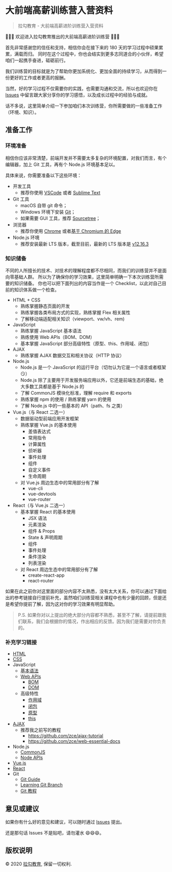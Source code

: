 # 大前端高薪训练营入营资料

> 拉勾教育 - 大前端高薪进阶训练营入营资料

👏👏👏 欢迎进入拉勾教育推出的大前端高薪进阶训练营 👏👏👏

首先非常感谢您的信任和支持，相信你会在接下来的 180 天的学习过程中硕果累累，满载而归。
同时在这个过程中，你也会结实到更多志同道合的小伙伴，希望咱们一起携手奋进，砥砺前行。

我们训练营的目标就是为了帮助你更加系统化、更加全面的持续学习，从而得到一份更好的工作或者更高的报酬。

当然，好的学习过程不仅需要你的实践，也需要沟通和交流，所以也欢迎你在 [Issues](issues) 中留言跟大家分享你的学习感悟，以及成长过程中的经验与成就。

话不多说，这里简单介绍一下参加咱们本次训练营，你所需要做的一些准备工作（环境、知识）。

## 准备工作

### 环境准备

相信你应该非常清楚，前端开发并不需要太多复杂的环境配置，对我们而言，有个编辑器，加上 Git 工具，再有个 Node.js 环境基本足以。

具体来说，你需要准备以下这些环境：

- 开发工具
  - 推荐你使用 [VSCode](https://code.visualstudio.com/) 或者 [Sublime Text](http://www.sublimetext.com/)
- Git 工具
  - macOS 自带 git 命令；
  - Windows 环境下安装 [Git](https://git-scm.com/)；
  - 如果需要 GUI 工具，推荐 [Sourcetree](https://www.sourcetreeapp.com/)；
- 浏览器
  - 推荐你使用 [Chrome](https://www.google.com/chrome/) 或者[基于 Chromium 的 Edge](https://www.microsoft.com/zh-cn/edge)
- Node.js 环境
  - 推荐安装最新 LTS 版本，截至目前，最新的 LTS 版本是 [v12.16.3](https://nodejs.org/dist/v12.16.3/)

### 知识储备

不同的人所擅长的技术、对技术的理解程度都不尽相同，而我们的训练营并不是面向零基础人群。
所以为了确保你的学习效果，这里简单明确一下本次训练营所需要的知识储备。
你也可以把下面列出的内容当作是一个 Checklist，以此对自己目前的知识体系做一个检查。

- HTML + CSS
  - 熟练掌握静态页面的开发
  - 熟练掌握各类布局方式的实现，熟练掌握 Flex 相关属性
  - 了解移动端适配相关知识（viewport、vw/vh、rem)
- JavaScript
  - 熟练掌握 JavaScript 基本语法
  - 熟练使用 Web APIs（BOM、DOM）
  - 基本掌握 JavaScript 部分高级特性（原型、this、作用域、闭包）
- AJAX
  - 熟练掌握 AJAX 数据交互和相关协议（HTTP 协议）
- Node.js
  - Node.js 是一个 JavaScript 的运行平台（切勿认为它是一个语言或者框架 😏）
  - Node.js 除了主要用于开发服务端应用以外，它还是前端生态的基础，绝大多数工具都是基于 Node.js 的
  - 了解 CommonJS 模块化标准，理解 require 和 exports
  - 熟练掌握 npm 的使用 / 熟练掌握 yarn 的使用
  - 了解 Node.js 中的一些基本的 API（path、fs 之类）
- Vue.js（与 React 二选一）
  - 数据驱动型前端应用开发框架
  - 熟练掌握 Vue.js 的基本使用
    - 差值表达式
    - 常用指令
    - 计算属性
    - 侦听器
    - 事件处理
    - 组件
    - 自定义事件
    - 生命周期
  - 对 Vue.js 周边生态中的常用部分有了解
    - vue-cli
    - vue-devtools
    - vue-router
- React（与 Vue.js 二选一）
  - 基本掌握 React 的基本使用
    - JSX 语法
    - 元素渲染
    - 组件 & Props
    - State & 声明周期
    - 组件
    - 事件处理
    - 条件渲染
    - 列表渲染
  - 对 React 周边生态中的常用部分有了解
    - create-react-app
    - react-router

如果在此之前你对这里面的部分内容不太熟悉，没有太大关系，你可以通过下面给出的参考链接自行提前补充，虽然咱们训练营相关课程中也有少量的回顾，但是还是希望你提前了解，因为这对你的学习效果有明显帮助。

> P.S. 如果你对以上提出的绝大部分内容都不熟悉，甚至不了解，请提前跟我们联系，我们会根据你的情况，作出相应的反馈。因为我们是需要对你负责的。

### 补充学习链接

- [HTML](https://developer.mozilla.org/zh-CN/docs/Web/HTML)
- [CSS](https://developer.mozilla.org/zh-CN/docs/Web/CSS)
- JavaScript
  - [基本语法](https://developer.mozilla.org/zh-CN/docs/Web/JavaScript/Guide)
  - [Web APIs](https://developer.mozilla.org/zh-CN/docs/Web/API)
    - [BOM](https://www.runoob.com/js/js-window.html)
    - [DOM](https://www.runoob.com/htmldom/htmldom-tutorial.html)
  - 高级特性
    - [作用域](https://developer.mozilla.org/zh-CN/docs/Web/JavaScript/Guide/Grammar_and_types#%E5%8F%98%E9%87%8F%E7%9A%84%E4%BD%9C%E7%94%A8%E5%9F%9F)
    - [闭包](https://developer.mozilla.org/zh-CN/docs/Web/JavaScript/Guide/Functions#%E9%97%AD%E5%8C%85)
    - [原型](https://developer.mozilla.org/zh-CN/docs/Learn/JavaScript/Objects/Object_prototypes)
    - [this](https://developer.mozilla.org/zh-CN/docs/Web/JavaScript/Reference/Operators/this)
- [AJAX](https://developer.mozilla.org/zh-CN/docs/Web/Guide/AJAX)
  - 推荐我之前写的教程
    - https://github.com/zce/ajax-tutorial
    - https://github.com/zce/web-essential-docs
- Node.js
  - [CommonJS](https://github.com/ruanyf/jstutorial/blob/gh-pages/nodejs/module.md)
  - [Node APIs](https://nodejs.org/zh-cn/docs/)
- [Vue.js](https://cn.vuejs.org/v2/guide/)
- [React](https://zh-hans.reactjs.org/tutorial/)
- Git
  - [Git Guide](http://rogerdudler.github.io/git-guide/index.zh.html)
  - [Learning Git Branch](https://learngitbranching.js.org)
  - [Git 教程](https://www.runoob.com/git/git-tutorial.html)

## 意见或建议

如果你有什么好的意见和建议，可以随时通过 [Issues](issues) 提出。

还是那句话 Issues 不是贴吧，请勿灌水 😄😄😄。

## 版权说明

&copy; 2020 [拉勾教育](https://kaiwu.lagou.com), 保留一切权利.

